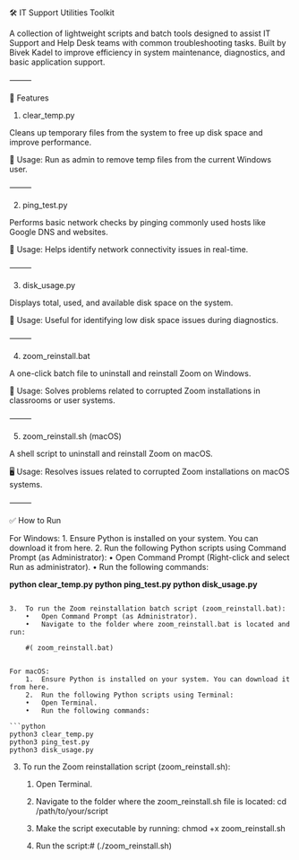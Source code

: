 🛠️ IT Support Utilities Toolkit

A collection of lightweight scripts and batch tools designed to assist IT Support and Help Desk teams with common troubleshooting tasks. Built by Bivek Kadel to improve efficiency in system maintenance, diagnostics, and basic application support.

⸻

📁 Features

1. clear_temp.py

Cleans up temporary files from the system to free up disk space and improve performance.

🔧 Usage: Run as admin to remove temp files from the current Windows user.

⸻

2. ping_test.py

Performs basic network checks by pinging commonly used hosts like Google DNS and websites.

📡 Usage: Helps identify network connectivity issues in real-time.

⸻

3. disk_usage.py

Displays total, used, and available disk space on the system.

💽 Usage: Useful for identifying low disk space issues during diagnostics.

⸻

4. zoom_reinstall.bat

A one-click batch file to uninstall and reinstall Zoom on Windows.

🧰 Usage: Solves problems related to corrupted Zoom installations in classrooms or user systems.

⸻

5. zoom_reinstall.sh (macOS)

A shell script to uninstall and reinstall Zoom on macOS.

🖥️ Usage: Resolves issues related to corrupted Zoom installations on macOS systems.

⸻

✅ How to Run

For Windows:
	1.	Ensure Python is installed on your system. You can download it from here.
	2.	Run the following Python scripts using Command Prompt (as Administrator):
	•	Open Command Prompt (Right-click and select Run as administrator).
	•	Run the following commands:
    
**python clear_temp.py
python ping_test.py
python disk_usage.py**
```

3.	To run the Zoom reinstallation batch script (zoom_reinstall.bat):
	•	Open Command Prompt (as Administrator).
	•	Navigate to the folder where zoom_reinstall.bat is located and run:

    #( zoom_reinstall.bat)


For macOS:
	1.	Ensure Python is installed on your system. You can download it from here.
	2.	Run the following Python scripts using Terminal:
	•	Open Terminal.
	•	Run the following commands:

```python
python3 clear_temp.py
python3 ping_test.py
python3 disk_usage.py
```

3.	To run the Zoom reinstallation script (zoom_reinstall.sh):
	1.	Open Terminal.
	2.	Navigate to the folder where the zoom_reinstall.sh file is located:
    cd /path/to/your/script

    3.	Make the script executable by running: chmod +x zoom_reinstall.sh

    4.	Run the script:# (./zoom_reinstall.sh)
